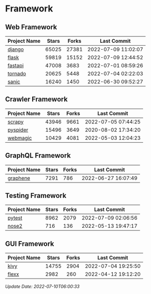# Framework

## Web Framework
| Project Name | Stars | Forks | Last Commit |
| ------------ | ----- | ----- | ----------- |
| [django](https://github.com/django/django) | 65025 | 27381 | 2022-07-09 11:02:07 |
| [flask](https://github.com/pallets/flask) | 59819 | 15152 | 2022-07-09 12:44:52 |
| [fastapi](https://github.com/tiangolo/fastapi) | 47008 | 3683 | 2022-07-01 08:59:26 |
| [tornado](https://github.com/tornadoweb/tornado) | 20625 | 5448 | 2022-07-04 02:22:03 |
| [sanic](https://github.com/sanic-org/sanic) | 16240 | 1450 | 2022-06-30 09:52:27 |

## Crawler Framework
| Project Name | Stars | Forks | Last Commit |
| ------------ | ----- | ----- | ----------- |
| [scrapy](https://github.com/scrapy/scrapy) | 43946 | 9661 | 2022-07-05 07:44:25 |
| [pyspider](https://github.com/binux/pyspider) | 15496 | 3649 | 2020-08-02 17:34:20 |
| [webmagic](https://github.com/code4craft/webmagic) | 10429 | 4081 | 2022-05-03 12:04:23 |

## GraphQL Framework
| Project Name | Stars | Forks | Last Commit |
| ------------ | ----- | ----- | ----------- |
| [graphene](https://github.com/graphql-python/graphene) | 7291 | 786 | 2022-06-27 16:07:49 |

## Testing Framework
| Project Name | Stars | Forks | Last Commit |
| ------------ | ----- | ----- | ----------- |
| [pytest](https://github.com/pytest-dev/pytest) | 8962 | 2079 | 2022-07-09 02:06:56 |
| [nose2](https://github.com/nose-devs/nose2) | 716 | 136 | 2022-05-13 19:47:17 |

## GUI Framework
| Project Name | Stars | Forks | Last Commit |
| ------------ | ----- | ----- | ----------- |
| [kivy](https://github.com/kivy/kivy) | 14755 | 2904 | 2022-07-04 19:25:50 |
| [flexx](https://github.com/flexxui/flexx) | 2982 | 260 | 2022-04-12 19:12:20 |

*Update Date: 2022-07-10T06:00:33*